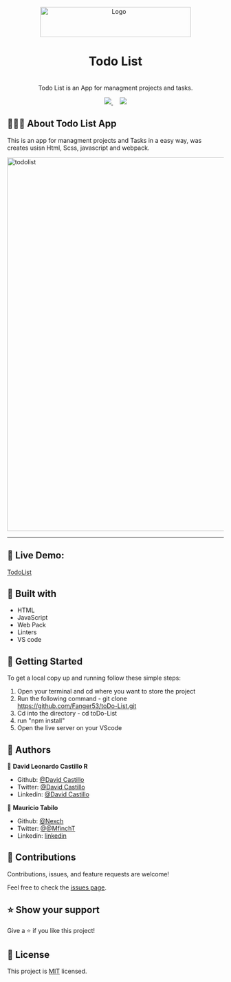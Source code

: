 <p align="center">
  <a href="https://github.com/Fanger53/toDo-List">
    <img src="https://res.cloudinary.com/growsurf-prod/image/upload/v1582211139/production/gnysw2objzekbagrqiax.png" alt="Logo" width="350" height="70">
  </a>
</p>

<h1 align="center">Todo List </h1>

<p align="center">
  
  <br>
   Todo List is an App for managment projects and tasks.
</p>

<p align="center">
  <a href="https://github.com/Fanger53/toDo-List/issues">
    <img src="https://img.shields.io/badge/REPORT%20A%20BUG-purple?style=for-the-badge">
  </a>
   ‎ ‎ ‎ ‎
  <a href="https://github.com/Fanger53/toDo-List">
    <img src="https://img.shields.io/badge/Request%20a%20feature-purple?style=for-the-badge">
  </a>
</p>



## 👩🏼‍💻 About Todo List App

This is an app for managment projects and Tasks in a easy way, was creates usisn Html, Scss, javascript and webpack.


<img width="866" alt="todolist" src="https://user-images.githubusercontent.com/31552010/117403443-cadde300-aecd-11eb-913b-76b62b15b4cc.png">



<hr>


## 🔴 Live Demo:

[TodoList](https://raw.githack.com/Fanger53/toDo-List/prototype/dist/index.html)

## 🔧 Built with

- HTML
- JavaScript
- Web Pack 
- Linters
- VS code




## 🤖 Getting Started

To get a local copy up and running follow these simple steps:

1. Open your terminal and cd where you want to store the project
2. Run the following command - git clone https://github.com/Fanger53/toDo-List.git
3. Cd into the directory - cd toDo-List
4. run "npm install"
5. Open the live server on your VScode


## 👥 Authors

👤 **David Leonardo Castillo R**

- Github: [@David Castillo](https://github.com/Fanger53)
- Twitter: [@David Castillo](https://twitter.com/DavidLe97005129)
- Linkedin: [@David Castillo](https://www.linkedin.com/in/david-castillo-61ba10b8/)

👤 **Mauricio Tabilo**

- Github: [@Nexch](https://github.com/Nexch)
- Twitter: [@@MfinchT](https://twitter.com/MfinchT)
- Linkedin: [linkedin](https://www.linkedin.com/in/Nexch)


## 🤝 Contributions

Contributions, issues, and feature requests are welcome!

Feel free to check the [issues page](https://github.com/Fanger53/restaurant-webpack/issues).


## ⭐ Show your support

Give a ⭐️ if you like this project!


## 📝 License

This project is [MIT](https://opensource.org/licenses/MIT) licensed.
